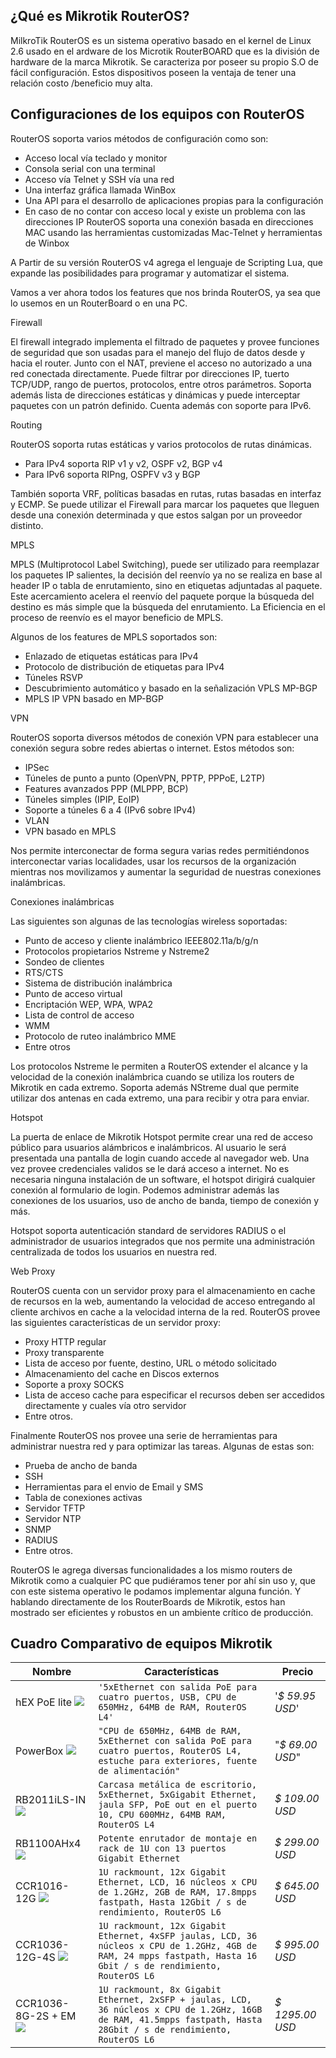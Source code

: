 ## ¿Qué es Mikrotik RouterOS?
MilkroTik RouterOS es un sistema operativo basado en el kernel de Linux 2.6 usado en el ardware de los Microtik RouterBOARD que es la división de hardware de la marca Mikrotik. Se caracteriza por poseer su propio S.O de fácil configuración. Estos dispositivos poseen la ventaja de tener una relación costo /beneficio muy alta.
## Configuraciones de los equipos con RouterOS
RouterOS soporta varios métodos de configuración como son:
-   Acceso local vía teclado y monitor
-   Consola serial con una terminal
-   Acceso vía Telnet y SSH vía una red
-   Una interfaz gráfica llamada WinBox
-   Una API para el desarrollo de aplicaciones propias para la configuración
-   En caso de no contar con acceso local y existe un problema con las direcciones IP RouterOS soporta una conexión basada en direcciones MAC usando las herramientas customizadas Mac-Telnet y herramientas de Winbox

A Partir de su versión RouterOS v4 agrega el lenguaje de Scripting Lua, que expande las posibilidades para programar y automatizar el sistema.

Vamos a ver ahora todos los features que nos brinda RouterOS, ya sea que lo usemos en un RouterBoard o en una PC.

Firewall

El firewall integrado implementa el filtrado de paquetes y provee funciones de seguridad que son usadas para el manejo del flujo de datos desde y hacia el router. Junto con el NAT, previene el acceso no autorizado a una red conectada directamente. Puede filtrar por direcciones IP, tuerto TCP/UDP, rango de puertos, protocolos, entre otros parámetros. Soporta además lista de direcciones estáticas y dinámicas y puede interceptar paquetes con un patrón definido. Cuenta además con soporte para IPv6.

Routing

RouterOS soporta rutas estáticas y varios protocolos de rutas dinámicas.

-   Para IPv4 soporta RIP v1 y v2, OSPF v2, BGP v4
-   Para IPv6 soporta RIPng, OSPFV v3 y BGP

También soporta VRF, políticas basadas en rutas, rutas basadas en interfaz y ECMP. Se puede utilizar el Firewall para marcar los paquetes que lleguen desde una conexión determinada y que estos salgan por un proveedor distinto.

MPLS

MPLS (Multiprotocol Label Switching), puede ser utilizado para reemplazar los paquetes IP salientes, la decisión del reenvío ya no se realiza en base al header IP o tabla de enrutamiento, sino en etiquetas adjuntadas al paquete. Este acercamiento acelera el reenvío del paquete porque la búsqueda del destino es más simple que la búsqueda del enrutamiento. La Eficiencia en el proceso de reenvío es el mayor beneficio de MPLS.

Algunos de los features de MPLS soportados son:

-   Enlazado de etiquetas estáticas para IPv4
-   Protocolo de distribución de etiquetas para IPv4
-   Túneles RSVP
-   Descubrimiento automático y basado en la señalización VPLS MP-BGP
-   MPLS IP VPN basado en MP-BGP

VPN

RouterOS soporta diversos métodos de conexión VPN para establecer una conexión segura sobre redes abiertas o internet. Estos métodos son:

-   IPSec
-   Túneles de punto a punto (OpenVPN, PPTP, PPPoE, L2TP)
-   Features avanzados PPP (MLPPP, BCP)
-   Túneles simples (IPIP, EoIP)
-   Soporte a túneles 6 a 4 (IPv6 sobre IPv4)
-   VLAN
-   VPN basado en MPLS

Nos permite interconectar de forma segura varias redes permitiéndonos interconectar varias localidades, usar los recursos de la organización mientras nos movilizamos y aumentar la seguridad de nuestras conexiones inalámbricas.

Conexiones inalámbricas

Las siguientes son algunas de las tecnologías wireless soportadas:

-   Punto de acceso y cliente inalámbrico IEEE802.11a/b/g/n
-   Protocolos propietarios Nstreme y Nstreme2
-   Sondeo de clientes
-   RTS/CTS
-   Sistema de distribución inalámbrica
-   Punto de acceso virtual
-   Encriptación WEP, WPA, WPA2
-   Lista de control de acceso
-   WMM
-   Protocolo de ruteo inalámbrico MME
-   Entre otros

Los protocolos Nstreme le permiten a RouterOS extender el alcance y la velocidad de la conexión inalámbrica cuando se utiliza los routers de Mikrotik en cada extremo. Soporta además NStreme dual que permite utilizar dos antenas en cada extremo, una para recibir y otra para enviar.

Hotspot

La puerta de enlace de Mikrotik Hotspot permite crear una red de acceso público para usuarios alámbricos e inalámbricos. Al usuario le será presentada una pantalla de login cuando accede al navegador web. Una vez provee credenciales validos se le dará acceso a internet. No es necesaria ninguna instalación de un software, el hotspot dirigirá cualquier conexión al formulario de login. Podemos administrar además las conexiones de los usuarios, uso de ancho de banda, tiempo de conexión y más.

Hotspot soporta autenticación standard de servidores RADIUS o el administrador de usuarios integrados que nos permite una administración centralizada de todos los usuarios en nuestra red.

Web Proxy

RouterOS cuenta con un servidor proxy para el almacenamiento en cache de recursos en la web, aumentando la velocidad de acceso entregando al cliente archivos en cache a la velocidad interna de la red. RouterOS provee las siguientes características de un servidor proxy:

-   Proxy HTTP regular
-   Proxy transparente
-   Lista de acceso por fuente, destino, URL o método solicitado
-   Almacenamiento del cache en Discos externos
-   Soporte a proxy SOCKS
-   Lista de acceso cache para especificar el recursos deben ser accedidos directamente y cuales vía otro servidor
-   Entre otros.

Finalmente RouterOS nos provee una serie de herramientas para administrar nuestra red y para optimizar las tareas. Algunas de estas son:

-   Prueba de ancho de banda
-   SSH
-   Herramientas para el envio de Email y SMS
-   Tabla de conexiones activas
-   Servidor TFTP
-   Servidor NTP
-   SNMP
-   RADIUS
-   Entre otros.

RouterOS le agrega diversas funcionalidades a los mismo routers de Mikrotik como a cualquier PC que pudiéramos tener por ahí sin uso y, que con este sistema operativo le podamos implementar alguna función. Y hablando directamente de los RouterBoards de Mikrotik, estos han mostrado ser eficientes y robustos en un ambiente crítico de producción.
## Cuadro Comparativo de equipos Mikrotik

| Nombre         | Características               |Precio                         |
|----------------|-------------------------------|-----------------------------|
|hEX PoE lite  ![](https://c.76.my/Malaysia/rb750upr2-mikrotik-soho-router-5-port-hex-poe-lite-rb750up-24v-passive-sublimegroup-1605-22-SublimeGroup@3.jpg)  |`'5xEthernet con salida PoE para cuatro puertos, USB, CPU de 650MHz, 64MB de RAM, RouterOS L4'`            |'_$ 59.95 USD_'            |
|PowerBox   ![](https://img.routerboard.com/mimg/1004_hi_res.png)     |`"CPU de 650MHz, 64MB de RAM, 5xEthernet con salida PoE para cuatro puertos, RouterOS L4, estuche para exteriores, fuente de alimentación"`            |"_$ 69.00 USD_"            |
|RB2011iLS-IN     ![](https://img.routerboard.com/mimg/1106_hi_res.png)  |`Carcasa metálica de escritorio, 5xEthernet, 5xGigabit Ethernet, jaula SFP, PoE out en el puerto 10, CPU 600MHz, 64MB RAM, RouterOS L4`| _$ 109.00 USD_|
|RB1100AHx4   ![](https://www.gowifi.co.nz/images/stories/virtuemart/product/RB1100AHx4.jpg)   |`Potente enrutador de montaje en rack de 1U con 13 puertos Gigabit Ethernet`| _$ 299.00 USD_|
|CCR1016-12G  ![](https://img.routerboard.com/mimg/1306_hi_res.png)    |`1U rackmount, 12x Gigabit Ethernet, LCD, 16 núcleos x CPU de 1.2GHz, 2GB de RAM, 17.8mpps fastpath, Hasta 12Gbit / s de rendimiento, RouterOS L6`| _$ 645.00 USD_|
|CCR1036-12G-4S  ![](https://cdn3.volusion.com/grf3j.jp4es/v/vspfiles/photos/CCR1036-12G-4S-EM-2.jpg) |`1U rackmount, 12x Gigabit Ethernet, 4xSFP jaulas, LCD, 36 núcleos x CPU de 1.2GHz, 4GB de RAM, 24 mpps fastpath, Hasta 16 Gbit / s de rendimiento, RouterOS L6`| _$ 995.00 USD_|
|CCR1036-8G-2S + EM ![](http://vesuviustreamline.com/userfiles/productlargeimages/product_1429.jpg) |`1U rackmount, 8x Gigabit Ethernet, 2xSFP + jaulas, LCD, 36 núcleos x CPU de 1.2GHz, 16GB de RAM, 41.5mpps fastpath, Hasta 28Gbit / s de rendimiento, RouterOS L6`| _$ 1295.00 USD_|



